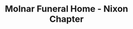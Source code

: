 ---
title: "Molnar Funeral Home - Nixon Chapter"
url: /wyandotte/molnar-funeral-home-nixon-chapter/
shop: Bestattungen
---